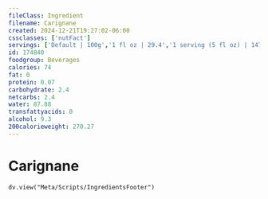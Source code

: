 ```yaml
---
fileClass: Ingredient
filename: Carignane
created: 2024-12-21T19:27:02-06:00
cssclasses: ['nutFact']
servings: ['Default | 100g','1 fl oz | 29.4','1 serving (5 fl oz) | 147']
id: 174840
foodgroup: Beverages
calories: 74
fat: 0
protein: 0.07
carbohydrate: 2.4
netcarbs: 2.4
water: 87.88
transfattyacids: 0
alcohol: 9.3
200calorieweight: 270.27
---
```


# Carignane

```dataviewjs
dv.view("Meta/Scripts/IngredientsFooter")
```